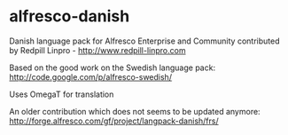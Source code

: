 alfresco-danish
===============

Danish language pack for Alfresco Enterprise and Community contributed by Redpill Linpro - http://www.redpill-linpro.com

Based on the good work on the Swedish language pack: http://code.google.com/p/alfresco-swedish/ 

Uses OmegaT for translation


An older contribution which does not seems to be updated anymore: http://forge.alfresco.com/gf/project/langpack-danish/frs/

